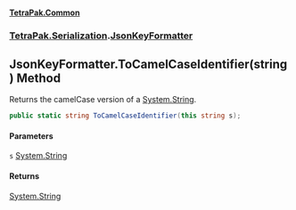 #### [TetraPak.Common](index.md 'index')
### [TetraPak.Serialization](TetraPak_Serialization.md 'TetraPak.Serialization').[JsonKeyFormatter](TetraPak_Serialization_JsonKeyFormatter.md 'TetraPak.Serialization.JsonKeyFormatter')
## JsonKeyFormatter.ToCamelCaseIdentifier(string) Method
Returns the camelCase version of a [System.String](https://docs.microsoft.com/en-us/dotnet/api/System.String 'System.String').   
```csharp
public static string ToCamelCaseIdentifier(this string s);
```
#### Parameters
<a name='TetraPak_Serialization_JsonKeyFormatter_ToCamelCaseIdentifier(string)_s'></a>
`s` [System.String](https://docs.microsoft.com/en-us/dotnet/api/System.String 'System.String')  
  
#### Returns
[System.String](https://docs.microsoft.com/en-us/dotnet/api/System.String 'System.String')  
